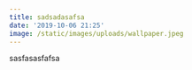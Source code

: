 ```yaml
---
title: sadsadasafsa
date: '2019-10-06 21:25'
image: /static/images/uploads/wallpaper.jpeg
---
```

sasfasasfafsa
